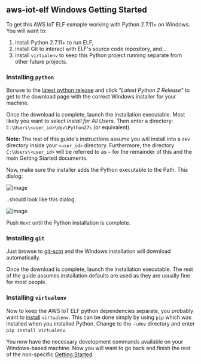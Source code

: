 ## aws-iot-elf Windows Getting Started

To get this AWS IoT ELF exmaple working with Python 2.7.11+ on Windows. You will want to:

1. install Python 2.7.11+ to run ELF,
2. install Git to interact with ELF's source code repository, and... 
3. install `virtualenv` to keep this Python project running separate from other future projects.

### Installing `python`
Borwse to the [latest python release](https://www.python.org/downloads/windows/) and click *"Latest Python 2 Release"* to get to the download page with the correct Windows installer for your machine. 

Once the download is complete, launch the installation executable. Most likely you want to select *Install for All Users*. Then enter a directory: `C:\Users\<user_id>\dev\Python27\` (or equivalent). 

**Note:** The rest of this guide's instructions assume you will install into a `dev` directory inside your `<user_id>` directory. Furthermore, the directory `C:\Users\<user_id>` will be referred to as `~` for the remainder of this and the main Getting Started documents.

Now, make sure the installer adds the Python executable to the Path. This dialog:

![Image](../master/docs/Python-install-add-to-path.PNG?raw=true)

..should look like this dialog. 

![Image](../master/docs/Python-install-add-to-path-selected.PNG?raw=true)


Push `Next` until the Python installation is complete. 

### Installing `git`
Just browse to [git-scm](https://git-scm.com/download/win) and the Windows installation will download automatically.

Once the download is complete, launch the installation executable. The rest of the guide assumes installation defaults are used as they are usually fine for most people.

### Installing `virtualenv`
Now to keep the AWS IoT ELF python dependencies separate, you probably want to [install](https://virtualenv.pypa.io/en/stable/installation/) `virtualenv`. This can be done simply by using `pip` which was installed when you installed Python. Change to the `~\dev` directory and enter `pip install virtualenv`. 

You now have the necessary development commands available on your Windows-based machine. Now you will want to go back and finish the rest of the non-specific [Getting Started](https://github.com/awslabs/aws-iot-elf).